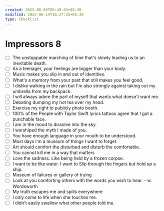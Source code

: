 ```yaml
---
created: 2025-06-05T09:49:33+05:30
modified: 2025-06-14T16:27:35+05:30
type: Checklist
---
```


# Impressors 8

- [ ] The unstoppable marching of time that's slowly leading us to an inevitable death.
- [ ] As a teenager, your feelings are bigger than your body.
- [ ] Music makes you slip in and out of identities.
- [ ] What's a memory from your past that still makes you feel good.
- [ ] I dislike walking in the rain but I'm also strongly against taking out my umbrella from my backpack.
- [ ] I will always adore the part of myself that wants what doesn't want me.
- [ ] Debating dumping my hot tea over my head.
- [ ] Exercise my right to publicly photo booth.
- [ ] 100% of the People with Taylor Swift lyrics tattoos agree that I got a punchable face.
- [ ] I am in the mood to dissolve into the sky.
- [ ] I worshiped the myth I made of you.
- [ ] You have enough language in your mouth to be understood.
- [ ] Most days I'm a museum of things I want to forget.
- [ ] Art should comfort the disturbed and disturb the comfortable.
- [ ] You cannot kill me in a way that matters
- [ ] Love the sadness. Like being held by a frozen corpse.
- [ ] I want to be like water. I want to Slip through the fingers but hold up a ship.
- [ ] Museum of failures or gallery of trying
- [ ] Look at you comforting others with the words you wish to hear. - w. Wordsworth
- [ ] My truth escapes me and spills everywhere
- [ ] I only come to life when she touches me.
- [ ] I didn't easily swallow what other people told me.
